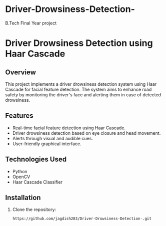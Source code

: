 # Driver-Drowsiness-Detection-
B.Tech Final Year project

# Driver Drowsiness Detection using Haar Cascade

## Overview

This project implements a driver drowsiness detection system using Haar Cascade for facial feature detection. The system aims to enhance road safety by monitoring the driver's face and alerting them in case of detected drowsiness.

## Features

- Real-time facial feature detection using Haar Cascade.
- Driver drowsiness detection based on eye closure and head movement.
- Alerts through visual and audible cues.
- User-friendly graphical interface.

## Technologies Used

- Python
- OpenCV
- Haar Cascade Classifier


## Installation

1. Clone the repository:

   ```bash
   https://github.com/jagdish283/Driver-Drowsiness-Detection-.git
